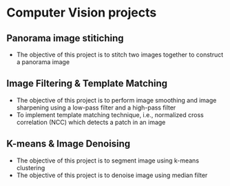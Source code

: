 # Computer Vision projects

## Panorama image stitiching
- The objective of this project is to stitch two images together to construct a panorama image

## Image Filtering & Template Matching
- The objective of this project is to perform image smoothing and image sharpening using a low-pass filter and a high-pass filter
- To implement template matching technique, i.e., normalized cross correlation (NCC) which detects a patch in an image

## K-means & Image Denoising
- The objective of this project is to segment image using k-means clustering
- The objective of this project is to denoise image using median filter
